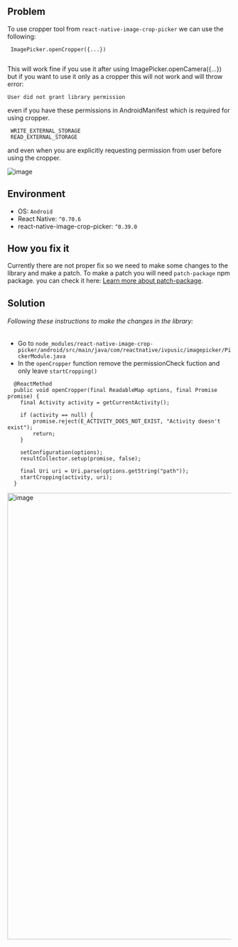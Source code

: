 ## Problem
To use cropper tool from `react-native-image-crop-picker` we can use the following: 
```
 ImagePicker.openCropper({...})
 
 ```
 This will work fine if you use it after using ImagePicker.openCamera({...}) but if you want to use it only as a cropper this will not work and will throw error: 
 
 `User did not grant library permission` 

 even if you have these permissions in AndroidManifest which is required for using cropper.

 ```
  WRITE_EXTERNAL_STORAGE
  READ_EXTERNAL_STORAGE
```

and even when you are explicitly requesting permission from user before using the cropper.

![image](https://user-images.githubusercontent.com/11868557/228209902-79b73543-074a-4a69-9cda-94891b0a659f.png)


## Environment
- OS: `Android`
- React Native: `^0.70.6`
- react-native-image-crop-picker: `^0.39.0`

## How you fix it
Currently there are not proper fix so we need to make some changes to the library and make a patch. To make a patch you will need `patch-package` npm package. you can check it here: [Learn more about patch-package](https://www.npmjs.com/package/patch-package). 

## Solution
###### Following these instructions to make the changes in the library:
- Go to `node_modules/react-native-image-crop-picker/android/src/main/java/com/reactnative/ivpusic/imagepicker/PickerModule.java`
- In the `openCropper` function remove the permissionCheck fuction and only leave `startCropping()`

```
  @ReactMethod
  public void openCropper(final ReadableMap options, final Promise promise) {
    final Activity activity = getCurrentActivity();

    if (activity == null) {
        promise.reject(E_ACTIVITY_DOES_NOT_EXIST, "Activity doesn't exist");
        return;
    }

    setConfiguration(options);
    resultCollector.setup(promise, false);

    final Uri uri = Uri.parse(options.getString("path"));
    startCropping(activity, uri);
  }
```

<img width="1004" alt="image" src="https://user-images.githubusercontent.com/11868557/228209731-58f66049-b622-48c2-a8a3-a32b72a31d4c.png">
